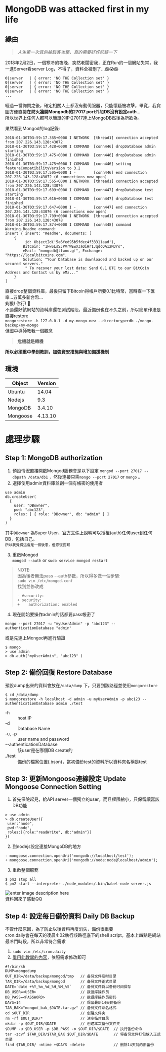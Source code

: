 <!DOCTYPE html>
<html>

<head>
  <meta charset="utf-8">
  <meta name="viewport" content="width=device-width, initial-scale=1.0">
  <title>MongoDB被駭客攻擊 處理&amp;心得</title>
  <link rel="stylesheet" href="https://stackedit.io/style.css" />
</head>

<body class="stackedit">
  <div class="stackedit__html"><h1 id="mongodb-was-attacked-first-in-my-life">MongoDB was attacked first in my life</h1>
<h2 id="緣由">緣由</h2>
<blockquote>
<p><em>人生第一次真的被駭客攻擊，真的需要好好紀錄一下</em></p>
</blockquote>
<p>2018年2月2日，一個寒冷的夜晚，突然老闆密我，正在Run的一個網站失常，我一進Server看server Log，不得了，資料全被刪了…😱😱😱</p>
<pre class=" language-nginx"><code class="prism  language-nginx"><span class="token number">0</span><span class="token operator">|</span><span class="token keyword">server</span>   <span class="token operator">|</span> <span class="token punctuation">{</span> error<span class="token punctuation">:</span> <span class="token string">'NO THE Collection set'</span> <span class="token punctuation">}</span>
<span class="token number">0</span><span class="token operator">|</span><span class="token keyword">server</span>   <span class="token operator">|</span> <span class="token punctuation">{</span> error<span class="token punctuation">:</span> <span class="token string">'NO THE Collection set'</span> <span class="token punctuation">}</span>
<span class="token number">0</span><span class="token operator">|</span><span class="token keyword">server</span>   <span class="token operator">|</span> <span class="token punctuation">{</span> error<span class="token punctuation">:</span> <span class="token string">'NO THE Collection set'</span> <span class="token punctuation">}</span>
<span class="token number">0</span><span class="token operator">|</span><span class="token keyword">server</span>   <span class="token operator">|</span> <span class="token punctuation">{</span> error<span class="token punctuation">:</span> <span class="token string">'NO THE Collection set'</span> <span class="token punctuation">}</span>
<span class="token punctuation">.</span><span class="token punctuation">.</span><span class="token punctuation">.</span>
</code></pre>
<p>經過一番詢問之後，確定相關人士都沒有動伺服器，只能懷疑被攻擊，畢竟，我貪圖方便直接<strong>在防火牆開Mongodb的27017 port</strong>外加<strong>DB沒有設定auth</strong>…<br>
所以世界上任何人都可以簡單的IP:27017連上MongoDB然後為所欲為。</p>
<p>果然看到Mongod的log記錄:</p>
<pre class=" language-nginx"><code class="prism  language-nginx"><span class="token number">2018</span><span class="token operator">-</span><span class="token number">01</span><span class="token operator">-</span>30T03<span class="token punctuation">:</span><span class="token number">59</span><span class="token punctuation">:</span><span class="token number">17.385</span><span class="token operator">+</span><span class="token number">0000</span> I NETWORK  <span class="token punctuation">[</span>thread1<span class="token punctuation">]</span> connection accepted from <span class="token number">207.226</span><span class="token punctuation">.</span><span class="token number">143.128</span><span class="token punctuation">:</span><span class="token number">43072</span>
<span class="token number">2018</span><span class="token operator">-</span><span class="token number">01</span><span class="token operator">-</span>30T03<span class="token punctuation">:</span><span class="token number">59</span><span class="token punctuation">:</span><span class="token number">17.428</span><span class="token operator">+</span><span class="token number">0000</span> I COMMAND  <span class="token punctuation">[</span>conn446<span class="token punctuation">]</span> dropDatabase admin starting
<span class="token number">2018</span><span class="token operator">-</span><span class="token number">01</span><span class="token operator">-</span>30T03<span class="token punctuation">:</span><span class="token number">59</span><span class="token punctuation">:</span><span class="token number">17.475</span><span class="token operator">+</span><span class="token number">0000</span> I COMMAND  <span class="token punctuation">[</span>conn446<span class="token punctuation">]</span> dropDatabase admin finished
<span class="token number">2018</span><span class="token operator">-</span><span class="token number">01</span><span class="token operator">-</span>30T03<span class="token punctuation">:</span><span class="token number">59</span><span class="token punctuation">:</span><span class="token number">17.475</span><span class="token operator">+</span><span class="token number">0000</span> I COMMAND  <span class="token punctuation">[</span>conn446<span class="token punctuation">]</span> setting featureCompatibilityVersion to <span class="token number">3.2</span>
<span class="token number">2018</span><span class="token operator">-</span><span class="token number">01</span><span class="token operator">-</span>30T03<span class="token punctuation">:</span><span class="token number">59</span><span class="token punctuation">:</span><span class="token number">17.505</span><span class="token operator">+</span><span class="token number">0000</span> I <span class="token operator">-</span>        <span class="token punctuation">[</span>conn446<span class="token punctuation">]</span> end connection <span class="token number">207.226</span><span class="token punctuation">.</span><span class="token number">143.128</span><span class="token punctuation">:</span><span class="token function">43072</span> <span class="token punctuation">(</span><span class="token number">6</span> connections now open<span class="token punctuation">)</span>
<span class="token number">2018</span><span class="token operator">-</span><span class="token number">01</span><span class="token operator">-</span>30T03<span class="token punctuation">:</span><span class="token number">59</span><span class="token punctuation">:</span><span class="token number">17.565</span><span class="token operator">+</span><span class="token number">0000</span> I NETWORK  <span class="token punctuation">[</span>thread1<span class="token punctuation">]</span> connection accepted from <span class="token number">207.226</span><span class="token punctuation">.</span><span class="token number">143.128</span><span class="token punctuation">:</span><span class="token number">43076</span>
<span class="token number">2018</span><span class="token operator">-</span><span class="token number">01</span><span class="token operator">-</span>30T03<span class="token punctuation">:</span><span class="token number">59</span><span class="token punctuation">:</span><span class="token number">17.609</span><span class="token operator">+</span><span class="token number">0000</span> I COMMAND  <span class="token punctuation">[</span>conn447<span class="token punctuation">]</span> dropDatabase test starting
<span class="token number">2018</span><span class="token operator">-</span><span class="token number">01</span><span class="token operator">-</span>30T03<span class="token punctuation">:</span><span class="token number">59</span><span class="token punctuation">:</span><span class="token number">17.616</span><span class="token operator">+</span><span class="token number">0000</span> I COMMAND  <span class="token punctuation">[</span>conn447<span class="token punctuation">]</span> dropDatabase test finished
<span class="token number">2018</span><span class="token operator">-</span><span class="token number">01</span><span class="token operator">-</span>30T03<span class="token punctuation">:</span><span class="token number">59</span><span class="token punctuation">:</span><span class="token number">17.647</span><span class="token operator">+</span><span class="token number">0000</span> I <span class="token operator">-</span>        <span class="token punctuation">[</span>conn447<span class="token punctuation">]</span> end connection <span class="token number">207.226</span><span class="token punctuation">.</span><span class="token number">143.128</span><span class="token punctuation">:</span><span class="token function">43076</span> <span class="token punctuation">(</span><span class="token number">6</span> connections now open<span class="token punctuation">)</span>
<span class="token number">2018</span><span class="token operator">-</span><span class="token number">01</span><span class="token operator">-</span>30T03<span class="token punctuation">:</span><span class="token number">59</span><span class="token punctuation">:</span><span class="token number">17.709</span><span class="token operator">+</span><span class="token number">0000</span> I NETWORK  <span class="token punctuation">[</span>thread1<span class="token punctuation">]</span> connection accepted from <span class="token number">207.226</span><span class="token punctuation">.</span><span class="token number">143.128</span><span class="token punctuation">:</span><span class="token number">43078</span>
<span class="token number">2018</span><span class="token operator">-</span><span class="token number">01</span><span class="token operator">-</span>30T03<span class="token punctuation">:</span><span class="token number">59</span><span class="token punctuation">:</span><span class="token number">17.874</span><span class="token operator">+</span><span class="token number">0000</span> I COMMAND  <span class="token punctuation">[</span>conn448<span class="token punctuation">]</span> command Warning<span class="token punctuation">.</span>Readme command<span class="token punctuation">:</span> 
insert <span class="token punctuation">{</span> insert<span class="token punctuation">:</span> <span class="token string">"Readme"</span><span class="token punctuation">,</span> documents<span class="token punctuation">:</span> <span class="token punctuation">[</span> 
	<span class="token punctuation">{</span> 
		_id<span class="token punctuation">:</span> <span class="token function">ObjectId</span><span class="token punctuation">(</span><span class="token string">'5a6fed95b5fdec4f33311aad'</span><span class="token punctuation">)</span><span class="token punctuation">,</span>
		BitCoin<span class="token punctuation">:</span> <span class="token string">"1FwSLsSJPVrWEwX3aQiHr1JqdcQA12M3ro"</span><span class="token punctuation">,</span>
		eMail<span class="token punctuation">:</span> <span class="token string">"mongodb@tfwno.gf"</span><span class="token punctuation">,</span> Exchange<span class="token punctuation">:</span> <span class="token string">"https://localbitcoins.com"</span><span class="token punctuation">,</span>
		Solution<span class="token punctuation">:</span> <span class="token string">"Your Database is downloaded and backed up on our secured servers."</span>
		 <span class="token string">" To recover your lost data: Send 0.1 BTC to our BitCoin Address and Contact us by eMa..."</span> 
	<span class="token punctuation">}</span> 
<span class="token punctuation">]</span>
</code></pre>
<p>直接drop整個資料庫，最後只留下Bitcoin得帳戶所要0.1比特幣，當時查一下匯率…五萬多新台幣…<br>
夠狠! 你行! 🖕<br>
不過還好該網站的資料庫還在測試階段，最近備份也在不久之前，所以簡單作法是直接restore<br>
<code>mongorestore -h 127.0.0.1 -d my-mongo-new --directoryperdb ./mongo-backup/my-mongo</code><br>
但國中導師教我一個觀念</p>
<blockquote>
<p><strong>危機就是轉機</strong></p>
</blockquote>
<p><strong>所以必須重中學到教訓，加強資安措施與增加備援機制</strong></p>
<h2 id="環境">環境</h2>

<table>
<thead>
<tr>
<th>Object</th>
<th>Version</th>
</tr>
</thead>
<tbody>
<tr>
<td>Ubuntu</td>
<td>14.04</td>
</tr>
<tr>
<td>Nodejs</td>
<td>9.3</td>
</tr>
<tr>
<td>MongoDB</td>
<td>3.4.10</td>
</tr>
<tr>
<td>Mongoose</td>
<td>4.13.10</td>
</tr>
</tbody>
</table><h1 id="處理步驟">處理步驟</h1>
<h2 id="step-1-mongodb-authorization">Step 1: MongoDB authorization</h2>
<ol>
<li>預設情況直接開啟Mongod服務會是以下設定 <code>mongod --port 27017 --dbpath /data/db1</code> ，然後連接只需<code>mongo --port 27017</code> or <code>mongo</code> 。</li>
<li>選擇使用admin資料庫並創一個有帳密的使用者</li>
</ol>
<pre class=" language-js"><code class="prism  language-js">use admin
db<span class="token punctuation">.</span><span class="token function">createUser</span><span class="token punctuation">(</span>
  <span class="token punctuation">{</span>
    user<span class="token punctuation">:</span> <span class="token string">"DBowner"</span><span class="token punctuation">,</span>
    pwd<span class="token punctuation">:</span> <span class="token string">"abc123"</span><span class="token punctuation">,</span>
    roles<span class="token punctuation">:</span> <span class="token punctuation">[</span> <span class="token punctuation">{</span> role<span class="token punctuation">:</span> <span class="token string">"DBowner"</span><span class="token punctuation">,</span> db<span class="token punctuation">:</span> <span class="token string">"admin"</span> <span class="token punctuation">}</span> <span class="token punctuation">]</span>
  <span class="token punctuation">}</span>
<span class="token punctuation">)</span>
</code></pre>
<p>其中<code>DBowner</code> 為Super User，<a href="https://docs.mongodb.com/manual/reference/built-in-roles/#superuser-roles">官方文件</a>上說明可以授權(auth)任何user到任何DB，包括自己。<br>
<sub>所以我覺得這會是一個後患，但修復要緊</sub></p>
<ol start="3">
<li>重啟Mongod<br>
<code>mongod --auth</code> or <code>sudo service mongod restart</code></li>
</ol>
<blockquote>
<p>NOTE:<br>
因為後者無法pass --auth參數，所以得多做一個步驟:<br>
<code>sudo vim /etc/mongod.conf</code><br>
找到並修改成</p>
<pre class=" language-git"><code class="prism  language-git"><span class="token deleted">- #security:</span>
<span class="token inserted">+ security:</span>
<span class="token inserted">+    authorization: enabled</span>
</code></pre>
</blockquote>
<ol start="4">
<li>現在開始要操作admin的話都要pass帳密了</li>
</ol>
<pre><code>mongo --port 27017 -u "myUserAdmin" -p "abc123" --authenticationDatabase "admin"
</code></pre>
<p>或是先連上Mongod再進行驗證</p>
<pre class=" language-js"><code class="prism  language-js">$ mongo
<span class="token operator">&gt;</span> use admin
<span class="token operator">&gt;</span> db<span class="token punctuation">.</span><span class="token function">auth</span><span class="token punctuation">(</span><span class="token string">"myUserAdmin"</span><span class="token punctuation">,</span> <span class="token string">"abc123"</span> <span class="token punctuation">)</span>
</code></pre>
<h2 id="step-2-備份回復-restore-database">Step 2: 備份回復 Restore Database</h2>
<p>預設dump出來的資料會放在<code>/data/dump</code> 下，只要到該路徑並使用<code>mongorestore</code></p>
<pre><code>$ cd /data/dump
$ mongorestore -h localhost -d admin -u myUserAdmin -p abc123 --authenticationDatabase admin ./test
</code></pre>
<dl>
<dt>-h</dt>
<dd>host IP</dd>
<dt>-d</dt>
<dd>Database Name</dd>
<dt>-u, -p</dt>
<dd>user name and password</dd>
<dt>--authenticationDatabase</dt>
<dd>該user是在哪個DB create的</dd>
<dt>./test</dt>
<dd>備份的檔案位置(.bson)，當初備份test的資料所以資料夾名稱是test</dd>
</dl>
<h2 id="step-3-更新mongoose連線設定-update-mongoose-connection-setting">Step 3: 更新Mongoose連線設定 Update Mongoose Connection Setting</h2>
<ol>
<li>首先保險起見，給API server一個獨立的user，而且權限縮小，只保留讀寫該DB功能</li>
</ol>
<pre><code>&gt; use admin
&gt; db.createUser({
 user:"node",
 pwd:"node",
 roles:[{role:"readWrite", db:"admin"}]
})
</code></pre>
<ol start="2">
<li>到nodejs設定連接MongoDB的地方</li>
</ol>
<pre class=" language-git"><code class="prism  language-git"><span class="token deleted">- mongoose.connection.openUri('mongodb://localhost/test');</span>
<span class="token inserted">+ mongoose.connection.openUri('mongodb://node:node@localhost/admin');</span>
</code></pre>
<ol start="3">
<li>重啟整個服務</li>
</ol>
<pre><code>$ pm2 stop all
$ pm2 start --interpreter ./node_modules/.bin/babel-node server.js
</code></pre>
<p><img src="https://lh3.googleusercontent.com/RqExzMZB9dQ2YzWaFaYfFNZ7fTfNf0yEP2ypvmTBEEt9Jv-Y5LPt8AT-VBMOSzMrUNL1JXKsIdwpTmkvpBR6f7AluuyyOfl1HL1I-A2MCGaS0Q5gXx-wOX35aX29xLgKVqXG7gPdUrM59Dmq6jo_pjvtA-NIPfhaLT_WcREQE_-qq5BUSHwTaBWFMeQptyvk5DCco4xJ9m2q1ZWh8svnQjOHR7n8obr3qYf6sQZiBxLp_zFH9wNJx1ZAAYW26eE5VhQFkuZ8FMhElgnvLL6ONl5KsHFgWyGhtUdK8qRkA2Q4vC2z1dpm9lP-WbtWqEArNUBHtN1XljtTjptmiyr2rF5qYzwKifW3jHhL6KQPtlShO89EMQYzx_REt8I5lU1EiGW5DBYcwtAs2C3ZbfQw7ZF6BZzWBTPgXlXRFQgLJ-9jtTgcqNDnc1lsogx0kX-EF7Aehh8ipnDj7Nd9p6r5E6CR5YgmBAhC1lEo6wKbBRrYlM5j1ZOkTTVCSZe-UNev7aYtY_QTcn8IyFpHWdBzt6yhluWWXWYiCspMTw2xgUIDG_DJn_lLJ8TP09yqax6e1TMTbAZuzyxme5U8F_DoQL5yoJwgBIhysdEtjlAhv97S_nZ-y3kccfcC0zqc0en1FJBu8_w0EmOV5sK0mIwXf2K38YPmj48r_A=w1620-h957-no" alt="enter image description here"><br>
資料回來了感動QQ</p>
<h2 id="step-4-設定每日備份資料-daily-db-backup">Step 4: 設定每日備份資料 Daily DB Backup</h2>
<p>不管什麼原因，為了防止以後資料再度消失，備份很重要<br>
cron.daily會在每天的凌晨4:02執行該路徑底下的shell script，基本上四點是網站最冷門時段，所以非常符合需求</p>
<ol>
<li><code>sudo vim /etc/cron.daily</code></li>
<li><a href="https://brickyang.github.io/2017/03/02/Linux-%E8%87%AA%E5%8A%A8%E5%A4%87%E4%BB%BD-MongoDB/">借用此教學的內容</a>，依照需求修改即可</li>
</ol>
<pre class=" language-bash"><code class="prism  language-bash"><span class="token shebang important">#!/bin/sh</span>
DUMP<span class="token operator">=</span>mongodump
OUT_DIR<span class="token operator">=</span>/data/backup/mongod/tmp   // 备份文件临时目录
TAR_DIR<span class="token operator">=</span>/data/backup/mongod       // 备份文件正式目录
DATE<span class="token operator">=</span><span class="token variable"><span class="token variable">`</span><span class="token function">date</span> +%Y_%m_%d_%H_%M_%S<span class="token variable">`</span></span>    // 备份文件将以备份时间保存
DB_USER<span class="token operator">=</span><span class="token operator">&lt;</span>USER<span class="token operator">&gt;</span>                    // 数据库操作员
DB_PASS<span class="token operator">=</span><span class="token operator">&lt;</span>PASSWORD<span class="token operator">&gt;</span>                // 数据库操作员密码
DAYS<span class="token operator">=</span>14                           // 保留最新14天的备份
TAR_BAK<span class="token operator">=</span><span class="token string">"mongod_bak_<span class="token variable">$DATE</span>.tar.gz"</span> // 备份文件命名格式
<span class="token function">cd</span> <span class="token variable">$OUT_DIR</span>                       // 创建文件夹
<span class="token function">rm</span> -rf <span class="token variable">$OUT_DIR</span>/*                 // 清空临时目录
<span class="token function">mkdir</span> -p <span class="token variable">$OUT_DIR</span>/<span class="token variable">$DATE</span>           // 创建本次备份文件夹
<span class="token variable">$DUMP</span> -u <span class="token variable">$DB_USER</span> -p <span class="token variable">$DB_PASS</span> -o <span class="token variable">$OUT_DIR</span>/<span class="token variable">$DATE</span>  // 执行备份命令
<span class="token function">tar</span> -zcvf <span class="token variable">$TAR_DIR</span>/<span class="token variable">$TAR_BAK</span> <span class="token variable">$OUT_DIR</span>/<span class="token variable">$DATE</span>       // 将备份文件打包放入正式目录
<span class="token function">find</span> <span class="token variable">$TAR_DIR</span>/ -mtime +<span class="token variable">$DAYS</span> -delete             // 删除14天前的旧备份
</code></pre>
</div>
</body>

</html>
